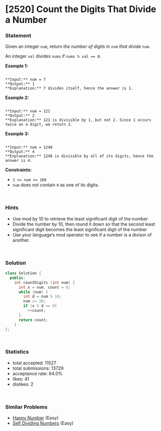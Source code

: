 # [2520] Count the Digits That Divide a Number



### Statement

Given an integer `num`, return *the number of digits in `num` that divide* `num`.

An integer `val` divides `nums` if `nums % val == 0`.


**Example 1:**

```

**Input:** num = 7
**Output:** 1
**Explanation:** 7 divides itself, hence the answer is 1.

```

**Example 2:**

```

**Input:** num = 121
**Output:** 2
**Explanation:** 121 is divisible by 1, but not 2. Since 1 occurs twice as a digit, we return 2.

```

**Example 3:**

```

**Input:** num = 1248
**Output:** 4
**Explanation:** 1248 is divisible by all of its digits, hence the answer is 4.

```

**Constraints:**
* `1 <= num <= 109`
* `num` does not contain `0` as one of its digits.


<br>

### Hints

- Use mod by 10 to retrieve the least significant digit of the number
- Divide the number by 10, then round it down so that the second least significant digit becomes the least significant digit of the number
- Use your language’s mod operator to see if a number is a divisor of another.

<br>

### Solution

```cpp
class Solution {
  public:
    int countDigits (int num) {
      int x = num, count = 0;
      while (num) {
        int d = num % 10;
        num /= 10;
        if (x % d == 0)
          ++count;
      }
      return count;
    }
};
```

<br>

### Statistics

- total accepted: 11527
- total submissions: 13729
- acceptance rate: 84.0%
- likes: 41
- dislikes: 2

<br>

### Similar Problems

- [Happy Number](https://leetcode.com/problems/happy-number) (Easy)
- [Self Dividing Numbers](https://leetcode.com/problems/self-dividing-numbers) (Easy)
